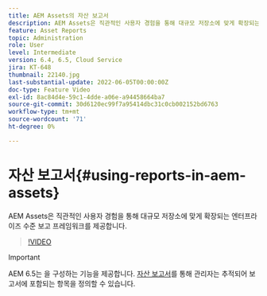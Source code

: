 ```yaml
---
title: AEM Assets의 자산 보고서
description: AEM Assets은 직관적인 사용자 경험을 통해 대규모 저장소에 맞게 확장되는 엔터프라이즈 수준 보고 프레임워크를 제공합니다.
feature: Asset Reports
topic: Administration
role: User
level: Intermediate
version: 6.4, 6.5, Cloud Service
jira: KT-648
thumbnail: 22140.jpg
last-substantial-update: 2022-06-05T00:00:00Z
doc-type: Feature Video
exl-id: 8ac84d4e-59c1-4dde-a06e-a94458664ba7
source-git-commit: 30d6120ec99f7a95414dbc31c0cb002152bd6763
workflow-type: tm+mt
source-wordcount: '71'
ht-degree: 0%

---
```


# 자산 보고서{#using-reports-in-aem-assets}

AEM Assets은 직관적인 사용자 경험을 통해 대규모 저장소에 맞게 확장되는 엔터프라이즈 수준 보고 프레임워크를 제공합니다.

>[!VIDEO](https://video.tv.adobe.com/v/22140?quality=12&learn=on)


>[!IMPORTANT]
>
>AEM 6.5는 을 구성하는 기능을 제공합니다. [자산 보고서](https://experienceleague.adobe.com/docs/experience-manager-65/assets/administer/asset-reports.html#prerequisite-for-reporting)를 통해 관리자는 추적되어 보고서에 포함되는 항목을 정의할 수 있습니다.
